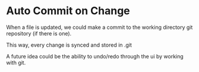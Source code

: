 Auto Commit on Change
=====================

When a file is updated, we could make a commit to the working directory git repository (if there is one).

This way, every change is synced and stored in .git

A future idea could be the ability to undo/redo through the ui by working with git.
